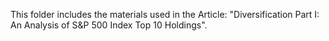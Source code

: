 This folder includes the materials used in the Article: "Diversification Part I: An Analysis of S&P 500 Index Top 10 Holdings".
